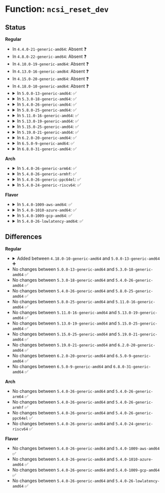 # Function: <code>ncsi_reset_dev</code>

## Status
<b>Regular</b>
<ul>
<li>
In <code>4.4.0-21-generic-amd64</code>: Absent ❓
</li>
<li>
In <code>4.8.0-22-generic-amd64</code>: Absent ❓
</li>
<li>
In <code>4.10.0-19-generic-amd64</code>: Absent ❓
</li>
<li>
In <code>4.13.0-16-generic-amd64</code>: Absent ❓
</li>
<li>
In <code>4.15.0-20-generic-amd64</code>: Absent ❓
</li>
<li>
In <code>4.18.0-10-generic-amd64</code>: Absent ❓
</li>
<li>
<details>
<summary>In <code>5.0.0-13-generic-amd64</code>: ✅</summary>

```c
int ncsi_reset_dev(struct ncsi_dev * nd)
```

```json
{
  "name": "ncsi_reset_dev",
  "collision_type": "Unique Global",
  "inline_type": "No",
  "funcs": [
    {
      "addr": 18446744071589335616,
      "name": "ncsi_reset_dev",
      "external": true,
      "loc": "net/ncsi/ncsi-manage.c:1804",
      "file": "net/ncsi/ncsi-manage.c",
      "inline": "seen, unknown",
      "caller_inline": [],
      "caller_func": [
        "net/ncsi/ncsi-aen.c:ncsi_aen_handler_lsc",
        "net/ncsi/ncsi-manage.c:ncsi_configure_channel",
        "net/ncsi/ncsi-manage.c:ncsi_suspend_channel",
        "net/ncsi/ncsi-netlink.c:ncsi_set_channel_mask_nl",
        "net/ncsi/ncsi-netlink.c:ncsi_set_package_mask_nl",
        "net/ncsi/ncsi-netlink.c:ncsi_clear_interface_nl",
        "net/ncsi/ncsi-netlink.c:ncsi_set_interface_nl"
      ]
    }
  ],
  "symbols": [
    {
      "addr": 18446744071589335616,
      "name": "ncsi_reset_dev",
      "section": ".text",
      "bind": "STB_GLOBAL",
      "size": 624
    }
  ]
}
```
</details>
</li>
<li>
<details>
<summary>In <code>5.3.0-18-generic-amd64</code>: ✅</summary>

```c
int ncsi_reset_dev(struct ncsi_dev * nd)
```

```json
{
  "name": "ncsi_reset_dev",
  "collision_type": "Unique Global",
  "inline_type": "No",
  "funcs": [
    {
      "addr": 18446744071589790592,
      "name": "ncsi_reset_dev",
      "external": true,
      "loc": "net/ncsi/ncsi-manage.c:1800",
      "file": "net/ncsi/ncsi-manage.c",
      "inline": "seen, unknown",
      "caller_inline": [],
      "caller_func": [
        "net/ncsi/ncsi-aen.c:ncsi_aen_handler_lsc",
        "net/ncsi/ncsi-manage.c:ncsi_configure_channel",
        "net/ncsi/ncsi-manage.c:ncsi_suspend_channel",
        "net/ncsi/ncsi-netlink.c:ncsi_set_channel_mask_nl",
        "net/ncsi/ncsi-netlink.c:ncsi_set_package_mask_nl",
        "net/ncsi/ncsi-netlink.c:ncsi_clear_interface_nl",
        "net/ncsi/ncsi-netlink.c:ncsi_set_interface_nl"
      ]
    }
  ],
  "symbols": [
    {
      "addr": 18446744071589790592,
      "name": "ncsi_reset_dev",
      "section": ".text",
      "bind": "STB_GLOBAL",
      "size": 651
    }
  ]
}
```
</details>
</li>
<li>
<details>
<summary>In <code>5.4.0-26-generic-amd64</code>: ✅</summary>

```c
int ncsi_reset_dev(struct ncsi_dev * nd)
```

```json
{
  "name": "ncsi_reset_dev",
  "collision_type": "Unique Global",
  "inline_type": "No",
  "funcs": [
    {
      "addr": 18446744071590013872,
      "name": "ncsi_reset_dev",
      "external": true,
      "loc": "net/ncsi/ncsi-manage.c:1728",
      "file": "net/ncsi/ncsi-manage.c",
      "inline": "seen, unknown",
      "caller_inline": [],
      "caller_func": [
        "net/ncsi/ncsi-aen.c:ncsi_aen_handler_lsc",
        "net/ncsi/ncsi-manage.c:ncsi_configure_channel",
        "net/ncsi/ncsi-manage.c:ncsi_suspend_channel",
        "net/ncsi/ncsi-netlink.c:ncsi_set_channel_mask_nl",
        "net/ncsi/ncsi-netlink.c:ncsi_set_package_mask_nl",
        "net/ncsi/ncsi-netlink.c:ncsi_clear_interface_nl",
        "net/ncsi/ncsi-netlink.c:ncsi_set_interface_nl"
      ]
    }
  ],
  "symbols": [
    {
      "addr": 18446744071590013872,
      "name": "ncsi_reset_dev",
      "section": ".text",
      "bind": "STB_GLOBAL",
      "size": 651
    }
  ]
}
```
</details>
</li>
<li>
<details>
<summary>In <code>5.8.0-25-generic-amd64</code>: ✅</summary>

```c
int ncsi_reset_dev(struct ncsi_dev * nd)
```

```json
{
  "name": "ncsi_reset_dev",
  "collision_type": "Unique Global",
  "inline_type": "No",
  "funcs": [
    {
      "addr": 18446744071591045680,
      "name": "ncsi_reset_dev",
      "external": true,
      "loc": "net/ncsi/ncsi-manage.c:1794",
      "file": "net/ncsi/ncsi-manage.c",
      "inline": "seen, unknown",
      "caller_inline": [],
      "caller_func": [
        "net/ncsi/ncsi-aen.c:ncsi_aen_handler_lsc",
        "net/ncsi/ncsi-manage.c:ncsi_configure_channel",
        "net/ncsi/ncsi-manage.c:ncsi_suspend_channel",
        "net/ncsi/ncsi-netlink.c:ncsi_set_channel_mask_nl",
        "net/ncsi/ncsi-netlink.c:ncsi_set_package_mask_nl",
        "net/ncsi/ncsi-netlink.c:ncsi_clear_interface_nl",
        "net/ncsi/ncsi-netlink.c:ncsi_set_interface_nl"
      ]
    }
  ],
  "symbols": [
    {
      "addr": 18446744071591045680,
      "name": "ncsi_reset_dev",
      "section": ".text",
      "bind": "STB_GLOBAL",
      "size": 721
    }
  ]
}
```
</details>
</li>
<li>
<details>
<summary>In <code>5.11.0-16-generic-amd64</code>: ✅</summary>

```c
int ncsi_reset_dev(struct ncsi_dev * nd)
```

```json
{
  "name": "ncsi_reset_dev",
  "collision_type": "Unique Global",
  "inline_type": "No",
  "funcs": [
    {
      "addr": 18446744071591109296,
      "name": "ncsi_reset_dev",
      "external": true,
      "loc": "net/ncsi/ncsi-manage.c:1791",
      "file": "net/ncsi/ncsi-manage.c",
      "inline": "seen, unknown",
      "caller_inline": [],
      "caller_func": [
        "net/ncsi/ncsi-aen.c:ncsi_aen_handler_lsc",
        "net/ncsi/ncsi-manage.c:ncsi_configure_channel",
        "net/ncsi/ncsi-manage.c:ncsi_suspend_channel",
        "net/ncsi/ncsi-netlink.c:ncsi_set_channel_mask_nl",
        "net/ncsi/ncsi-netlink.c:ncsi_set_package_mask_nl",
        "net/ncsi/ncsi-netlink.c:ncsi_clear_interface_nl",
        "net/ncsi/ncsi-netlink.c:ncsi_set_interface_nl"
      ]
    }
  ],
  "symbols": [
    {
      "addr": 18446744071591109296,
      "name": "ncsi_reset_dev",
      "section": ".text",
      "bind": "STB_GLOBAL",
      "size": 721
    }
  ]
}
```
</details>
</li>
<li>
<details>
<summary>In <code>5.13.0-19-generic-amd64</code>: ✅</summary>

```c
int ncsi_reset_dev(struct ncsi_dev * nd)
```

```json
{
  "name": "ncsi_reset_dev",
  "collision_type": "Unique Global",
  "inline_type": "No",
  "funcs": [
    {
      "addr": 18446744071591039696,
      "name": "ncsi_reset_dev",
      "external": true,
      "loc": "net/ncsi/ncsi-manage.c:1797",
      "file": "net/ncsi/ncsi-manage.c",
      "inline": "seen, unknown",
      "caller_inline": [],
      "caller_func": [
        "net/ncsi/ncsi-aen.c:ncsi_aen_handler_lsc",
        "net/ncsi/ncsi-manage.c:ncsi_configure_channel",
        "net/ncsi/ncsi-manage.c:ncsi_suspend_channel",
        "net/ncsi/ncsi-netlink.c:ncsi_set_channel_mask_nl",
        "net/ncsi/ncsi-netlink.c:ncsi_set_package_mask_nl",
        "net/ncsi/ncsi-netlink.c:ncsi_clear_interface_nl",
        "net/ncsi/ncsi-netlink.c:ncsi_set_interface_nl"
      ]
    }
  ],
  "symbols": [
    {
      "addr": 18446744071591039696,
      "name": "ncsi_reset_dev",
      "section": ".text",
      "bind": "STB_GLOBAL",
      "size": 721
    }
  ]
}
```
</details>
</li>
<li>
<details>
<summary>In <code>5.15.0-25-generic-amd64</code>: ✅</summary>

```c
int ncsi_reset_dev(struct ncsi_dev * nd)
```

```json
{
  "name": "ncsi_reset_dev",
  "collision_type": "Unique Global",
  "inline_type": "No",
  "funcs": [
    {
      "addr": 18446744071591882048,
      "name": "ncsi_reset_dev",
      "external": true,
      "loc": "net/ncsi/ncsi-manage.c:1865",
      "file": "net/ncsi/ncsi-manage.c",
      "inline": "seen, unknown",
      "caller_inline": [],
      "caller_func": [
        "net/ncsi/ncsi-aen.c:ncsi_aen_handler_lsc",
        "net/ncsi/ncsi-manage.c:ncsi_configure_channel",
        "net/ncsi/ncsi-manage.c:ncsi_suspend_channel",
        "net/ncsi/ncsi-netlink.c:ncsi_set_channel_mask_nl",
        "net/ncsi/ncsi-netlink.c:ncsi_set_package_mask_nl",
        "net/ncsi/ncsi-netlink.c:ncsi_clear_interface_nl",
        "net/ncsi/ncsi-netlink.c:ncsi_set_interface_nl"
      ]
    }
  ],
  "symbols": [
    {
      "addr": 18446744071591882048,
      "name": "ncsi_reset_dev",
      "section": ".text",
      "bind": "STB_GLOBAL",
      "size": 651
    }
  ]
}
```
</details>
</li>
<li>
<details>
<summary>In <code>5.19.0-21-generic-amd64</code>: ✅</summary>

```c
int ncsi_reset_dev(struct ncsi_dev * nd)
```

```json
{
  "name": "ncsi_reset_dev",
  "collision_type": "Unique Global",
  "inline_type": "No",
  "funcs": [
    {
      "addr": 18446744071593601248,
      "name": "ncsi_reset_dev",
      "external": true,
      "loc": "net/ncsi/ncsi-manage.c:1866",
      "file": "net/ncsi/ncsi-manage.c",
      "inline": "seen, unknown",
      "caller_inline": [],
      "caller_func": [
        "net/ncsi/ncsi-aen.c:ncsi_aen_handler_lsc",
        "net/ncsi/ncsi-manage.c:ncsi_configure_channel",
        "net/ncsi/ncsi-manage.c:ncsi_suspend_channel",
        "net/ncsi/ncsi-netlink.c:ncsi_set_channel_mask_nl",
        "net/ncsi/ncsi-netlink.c:ncsi_set_package_mask_nl",
        "net/ncsi/ncsi-netlink.c:ncsi_clear_interface_nl",
        "net/ncsi/ncsi-netlink.c:ncsi_set_interface_nl"
      ]
    }
  ],
  "symbols": [
    {
      "addr": 18446744071593601248,
      "name": "ncsi_reset_dev",
      "section": ".text",
      "bind": "STB_GLOBAL",
      "size": 628
    }
  ]
}
```
</details>
</li>
<li>
<details>
<summary>In <code>6.2.0-20-generic-amd64</code>: ✅</summary>

```c
int ncsi_reset_dev(struct ncsi_dev * nd)
```

```json
{
  "name": "ncsi_reset_dev",
  "collision_type": "Unique Global",
  "inline_type": "No",
  "funcs": [
    {
      "addr": 18446744071595529216,
      "name": "ncsi_reset_dev",
      "external": true,
      "loc": "net/ncsi/ncsi-manage.c:1866",
      "file": "net/ncsi/ncsi-manage.c",
      "inline": "seen, unknown",
      "caller_inline": [],
      "caller_func": [
        "net/ncsi/ncsi-aen.c:ncsi_aen_handler_lsc",
        "net/ncsi/ncsi-manage.c:ncsi_configure_channel",
        "net/ncsi/ncsi-manage.c:ncsi_suspend_channel",
        "net/ncsi/ncsi-netlink.c:ncsi_set_channel_mask_nl",
        "net/ncsi/ncsi-netlink.c:ncsi_set_package_mask_nl",
        "net/ncsi/ncsi-netlink.c:ncsi_clear_interface_nl",
        "net/ncsi/ncsi-netlink.c:ncsi_set_interface_nl"
      ]
    }
  ],
  "symbols": [
    {
      "addr": 18446744071595529216,
      "name": "ncsi_reset_dev",
      "section": ".text",
      "bind": "STB_GLOBAL",
      "size": 628
    }
  ]
}
```
</details>
</li>
<li>
<details>
<summary>In <code>6.5.0-9-generic-amd64</code>: ✅</summary>

```c
int ncsi_reset_dev(struct ncsi_dev * nd)
```

```json
{
  "name": "ncsi_reset_dev",
  "collision_type": "Unique Global",
  "inline_type": "No",
  "funcs": [
    {
      "addr": 18446744071596037760,
      "name": "ncsi_reset_dev",
      "external": true,
      "loc": "net/ncsi/ncsi-manage.c:1866",
      "file": "net/ncsi/ncsi-manage.c",
      "inline": "seen, unknown",
      "caller_inline": [],
      "caller_func": [
        "net/ncsi/ncsi-aen.c:ncsi_aen_handler_lsc",
        "net/ncsi/ncsi-manage.c:ncsi_configure_channel",
        "net/ncsi/ncsi-manage.c:ncsi_suspend_channel",
        "net/ncsi/ncsi-netlink.c:ncsi_set_channel_mask_nl",
        "net/ncsi/ncsi-netlink.c:ncsi_set_package_mask_nl",
        "net/ncsi/ncsi-netlink.c:ncsi_clear_interface_nl",
        "net/ncsi/ncsi-netlink.c:ncsi_set_interface_nl"
      ]
    }
  ],
  "symbols": [
    {
      "addr": 18446744071596037760,
      "name": "ncsi_reset_dev",
      "section": ".text",
      "bind": "STB_GLOBAL",
      "size": 628
    }
  ]
}
```
</details>
</li>
<li>
<details>
<summary>In <code>6.8.0-31-generic-amd64</code>: ✅</summary>

```c
int ncsi_reset_dev(struct ncsi_dev * nd)
```

```json
{
  "name": "ncsi_reset_dev",
  "collision_type": "Unique Global",
  "inline_type": "No",
  "funcs": [
    {
      "addr": 18446744071596902432,
      "name": "ncsi_reset_dev",
      "external": true,
      "loc": "net/ncsi/ncsi-manage.c:1857",
      "file": "net/ncsi/ncsi-manage.c",
      "inline": "seen, unknown",
      "caller_inline": [],
      "caller_func": [
        "net/ncsi/ncsi-aen.c:ncsi_aen_handler_lsc",
        "net/ncsi/ncsi-manage.c:ncsi_configure_channel",
        "net/ncsi/ncsi-manage.c:ncsi_suspend_channel",
        "net/ncsi/ncsi-netlink.c:ncsi_set_channel_mask_nl",
        "net/ncsi/ncsi-netlink.c:ncsi_set_package_mask_nl",
        "net/ncsi/ncsi-netlink.c:ncsi_clear_interface_nl",
        "net/ncsi/ncsi-netlink.c:ncsi_set_interface_nl"
      ]
    }
  ],
  "symbols": [
    {
      "addr": 18446744071596902432,
      "name": "ncsi_reset_dev",
      "section": ".text",
      "bind": "STB_GLOBAL",
      "size": 628
    }
  ]
}
```
</details>
</li>
</ul>
<b>Arch</b>
<ul>
<li>
<details>
<summary>In <code>5.4.0-26-generic-arm64</code>: ✅</summary>

```c
int ncsi_reset_dev(struct ncsi_dev * nd)
```

```json
{
  "name": "ncsi_reset_dev",
  "collision_type": "Unique Global",
  "inline_type": "No",
  "funcs": [
    {
      "addr": 18446603336503761744,
      "name": "ncsi_reset_dev",
      "external": true,
      "loc": "net/ncsi/ncsi-manage.c:1728",
      "file": "net/ncsi/ncsi-manage.c",
      "inline": "seen, unknown",
      "caller_inline": [],
      "caller_func": [
        "net/ncsi/ncsi-aen.c:ncsi_aen_handler_lsc",
        "net/ncsi/ncsi-manage.c:ncsi_configure_channel",
        "net/ncsi/ncsi-manage.c:ncsi_suspend_channel",
        "net/ncsi/ncsi-netlink.c:ncsi_set_channel_mask_nl",
        "net/ncsi/ncsi-netlink.c:ncsi_set_package_mask_nl",
        "net/ncsi/ncsi-netlink.c:ncsi_clear_interface_nl",
        "net/ncsi/ncsi-netlink.c:ncsi_set_interface_nl"
      ]
    }
  ],
  "symbols": [
    {
      "addr": 18446603336503761744,
      "name": "ncsi_reset_dev",
      "section": ".text",
      "bind": "STB_GLOBAL",
      "size": 1056
    }
  ]
}
```
</details>
</li>
<li>
<details>
<summary>In <code>5.4.0-26-generic-armhf</code>: ✅</summary>

```c
int ncsi_reset_dev(struct ncsi_dev * nd)
```

```json
{
  "name": "ncsi_reset_dev",
  "collision_type": "Unique Global",
  "inline_type": "No",
  "funcs": [
    {
      "addr": 3236386160,
      "name": "ncsi_reset_dev",
      "external": true,
      "loc": "net/ncsi/ncsi-manage.c:1728",
      "file": "net/ncsi/ncsi-manage.c",
      "inline": "seen, unknown",
      "caller_inline": [],
      "caller_func": [
        "net/ncsi/ncsi-aen.c:ncsi_aen_handler_lsc",
        "net/ncsi/ncsi-manage.c:ncsi_configure_channel",
        "net/ncsi/ncsi-manage.c:ncsi_suspend_channel",
        "net/ncsi/ncsi-netlink.c:ncsi_set_channel_mask_nl",
        "net/ncsi/ncsi-netlink.c:ncsi_set_package_mask_nl",
        "net/ncsi/ncsi-netlink.c:ncsi_clear_interface_nl",
        "net/ncsi/ncsi-netlink.c:ncsi_set_interface_nl"
      ]
    }
  ],
  "symbols": [
    {
      "addr": 3236386160,
      "name": "ncsi_reset_dev",
      "section": ".text",
      "bind": "STB_GLOBAL",
      "size": 608
    }
  ]
}
```
</details>
</li>
<li>
<details>
<summary>In <code>5.4.0-26-generic-ppc64el</code>: ✅</summary>

```c
int ncsi_reset_dev(struct ncsi_dev * nd)
```

```json
{
  "name": "ncsi_reset_dev",
  "collision_type": "Unique Global",
  "inline_type": "No",
  "funcs": [
    {
      "addr": 13835058055297602624,
      "name": "ncsi_reset_dev",
      "external": true,
      "loc": "net/ncsi/ncsi-manage.c:1728",
      "file": "net/ncsi/ncsi-manage.c",
      "inline": "seen, unknown",
      "caller_inline": [],
      "caller_func": [
        "net/ncsi/ncsi-aen.c:ncsi_aen_handler_lsc",
        "net/ncsi/ncsi-manage.c:ncsi_configure_channel",
        "net/ncsi/ncsi-manage.c:ncsi_suspend_channel",
        "net/ncsi/ncsi-netlink.c:ncsi_set_channel_mask_nl",
        "net/ncsi/ncsi-netlink.c:ncsi_set_package_mask_nl",
        "net/ncsi/ncsi-netlink.c:ncsi_clear_interface_nl",
        "net/ncsi/ncsi-netlink.c:ncsi_set_interface_nl"
      ]
    }
  ],
  "symbols": [
    {
      "addr": 13835058055297602624,
      "name": "ncsi_reset_dev",
      "section": ".text",
      "bind": "STB_GLOBAL",
      "size": 752
    }
  ]
}
```
</details>
</li>
<li>
<details>
<summary>In <code>5.4.0-24-generic-riscv64</code>: ✅</summary>

```c
int ncsi_reset_dev(struct ncsi_dev * nd)
```

```json
{
  "name": "ncsi_reset_dev",
  "collision_type": "Unique Global",
  "inline_type": "No",
  "funcs": [
    {
      "addr": 18446743936279677238,
      "name": "ncsi_reset_dev",
      "external": true,
      "loc": "net/ncsi/ncsi-manage.c:1728",
      "file": "net/ncsi/ncsi-manage.c",
      "inline": "seen, unknown",
      "caller_inline": [],
      "caller_func": [
        "net/ncsi/ncsi-aen.c:ncsi_aen_handler_lsc",
        "net/ncsi/ncsi-manage.c:ncsi_configure_channel",
        "net/ncsi/ncsi-manage.c:ncsi_suspend_channel",
        "net/ncsi/ncsi-netlink.c:ncsi_set_channel_mask_nl",
        "net/ncsi/ncsi-netlink.c:ncsi_set_package_mask_nl",
        "net/ncsi/ncsi-netlink.c:ncsi_clear_interface_nl",
        "net/ncsi/ncsi-netlink.c:ncsi_set_interface_nl"
      ]
    }
  ],
  "symbols": [
    {
      "addr": 18446743936279677238,
      "name": "ncsi_reset_dev",
      "section": ".text",
      "bind": "STB_GLOBAL",
      "size": 550
    }
  ]
}
```
</details>
</li>
</ul>
<b>Flavor</b>
<ul>
<li>
<details>
<summary>In <code>5.4.0-1009-aws-amd64</code>: ✅</summary>

```c
int ncsi_reset_dev(struct ncsi_dev * nd)
```

```json
{
  "name": "ncsi_reset_dev",
  "collision_type": "Unique Global",
  "inline_type": "No",
  "funcs": [
    {
      "addr": 18446744071589617472,
      "name": "ncsi_reset_dev",
      "external": true,
      "loc": "net/ncsi/ncsi-manage.c:1728",
      "file": "net/ncsi/ncsi-manage.c",
      "inline": "seen, unknown",
      "caller_inline": [],
      "caller_func": [
        "net/ncsi/ncsi-aen.c:ncsi_aen_handler_lsc",
        "net/ncsi/ncsi-manage.c:ncsi_configure_channel",
        "net/ncsi/ncsi-manage.c:ncsi_suspend_channel",
        "net/ncsi/ncsi-netlink.c:ncsi_set_channel_mask_nl",
        "net/ncsi/ncsi-netlink.c:ncsi_set_package_mask_nl",
        "net/ncsi/ncsi-netlink.c:ncsi_clear_interface_nl",
        "net/ncsi/ncsi-netlink.c:ncsi_set_interface_nl"
      ]
    }
  ],
  "symbols": [
    {
      "addr": 18446744071589617472,
      "name": "ncsi_reset_dev",
      "section": ".text",
      "bind": "STB_GLOBAL",
      "size": 651
    }
  ]
}
```
</details>
</li>
<li>
<details>
<summary>In <code>5.4.0-1010-azure-amd64</code>: ✅</summary>

```c
int ncsi_reset_dev(struct ncsi_dev * nd)
```

```json
{
  "name": "ncsi_reset_dev",
  "collision_type": "Unique Global",
  "inline_type": "No",
  "funcs": [
    {
      "addr": 18446744071589342000,
      "name": "ncsi_reset_dev",
      "external": true,
      "loc": "net/ncsi/ncsi-manage.c:1728",
      "file": "net/ncsi/ncsi-manage.c",
      "inline": "seen, unknown",
      "caller_inline": [],
      "caller_func": [
        "net/ncsi/ncsi-aen.c:ncsi_aen_handler_lsc",
        "net/ncsi/ncsi-manage.c:ncsi_configure_channel",
        "net/ncsi/ncsi-manage.c:ncsi_suspend_channel",
        "net/ncsi/ncsi-netlink.c:ncsi_set_channel_mask_nl",
        "net/ncsi/ncsi-netlink.c:ncsi_set_package_mask_nl",
        "net/ncsi/ncsi-netlink.c:ncsi_clear_interface_nl",
        "net/ncsi/ncsi-netlink.c:ncsi_set_interface_nl"
      ]
    }
  ],
  "symbols": [
    {
      "addr": 18446744071589342000,
      "name": "ncsi_reset_dev",
      "section": ".text",
      "bind": "STB_GLOBAL",
      "size": 651
    }
  ]
}
```
</details>
</li>
<li>
<details>
<summary>In <code>5.4.0-1009-gcp-amd64</code>: ✅</summary>

```c
int ncsi_reset_dev(struct ncsi_dev * nd)
```

```json
{
  "name": "ncsi_reset_dev",
  "collision_type": "Unique Global",
  "inline_type": "No",
  "funcs": [
    {
      "addr": 18446744071590059504,
      "name": "ncsi_reset_dev",
      "external": true,
      "loc": "net/ncsi/ncsi-manage.c:1728",
      "file": "net/ncsi/ncsi-manage.c",
      "inline": "seen, unknown",
      "caller_inline": [],
      "caller_func": [
        "net/ncsi/ncsi-aen.c:ncsi_aen_handler_lsc",
        "net/ncsi/ncsi-manage.c:ncsi_configure_channel",
        "net/ncsi/ncsi-manage.c:ncsi_suspend_channel",
        "net/ncsi/ncsi-netlink.c:ncsi_set_channel_mask_nl",
        "net/ncsi/ncsi-netlink.c:ncsi_set_package_mask_nl",
        "net/ncsi/ncsi-netlink.c:ncsi_clear_interface_nl",
        "net/ncsi/ncsi-netlink.c:ncsi_set_interface_nl"
      ]
    }
  ],
  "symbols": [
    {
      "addr": 18446744071590059504,
      "name": "ncsi_reset_dev",
      "section": ".text",
      "bind": "STB_GLOBAL",
      "size": 651
    }
  ]
}
```
</details>
</li>
<li>
<details>
<summary>In <code>5.4.0-26-lowlatency-amd64</code>: ✅</summary>

```c
int ncsi_reset_dev(struct ncsi_dev * nd)
```

```json
{
  "name": "ncsi_reset_dev",
  "collision_type": "Unique Global",
  "inline_type": "No",
  "funcs": [
    {
      "addr": 18446744071590109600,
      "name": "ncsi_reset_dev",
      "external": true,
      "loc": "net/ncsi/ncsi-manage.c:1728",
      "file": "net/ncsi/ncsi-manage.c",
      "inline": "seen, unknown",
      "caller_inline": [],
      "caller_func": [
        "net/ncsi/ncsi-aen.c:ncsi_aen_handler_lsc",
        "net/ncsi/ncsi-manage.c:ncsi_configure_channel",
        "net/ncsi/ncsi-manage.c:ncsi_suspend_channel",
        "net/ncsi/ncsi-netlink.c:ncsi_set_channel_mask_nl",
        "net/ncsi/ncsi-netlink.c:ncsi_set_package_mask_nl",
        "net/ncsi/ncsi-netlink.c:ncsi_clear_interface_nl",
        "net/ncsi/ncsi-netlink.c:ncsi_set_interface_nl"
      ]
    }
  ],
  "symbols": [
    {
      "addr": 18446744071590109600,
      "name": "ncsi_reset_dev",
      "section": ".text",
      "bind": "STB_GLOBAL",
      "size": 651
    }
  ]
}
```
</details>
</li>
</ul>

## Differences
<b>Regular</b>
<ul>
<li>
<details>
<summary>Added between <code>4.18.0-10-generic-amd64</code> and <code>5.0.0-13-generic-amd64</code> ➕</summary>

```c
int ncsi_reset_dev(struct ncsi_dev * nd)
```
</details>
</li>
<li>
No changes between <code>5.0.0-13-generic-amd64</code> and <code>5.3.0-18-generic-amd64</code> ✅
</li>
<li>
No changes between <code>5.3.0-18-generic-amd64</code> and <code>5.4.0-26-generic-amd64</code> ✅
</li>
<li>
No changes between <code>5.4.0-26-generic-amd64</code> and <code>5.8.0-25-generic-amd64</code> ✅
</li>
<li>
No changes between <code>5.8.0-25-generic-amd64</code> and <code>5.11.0-16-generic-amd64</code> ✅
</li>
<li>
No changes between <code>5.11.0-16-generic-amd64</code> and <code>5.13.0-19-generic-amd64</code> ✅
</li>
<li>
No changes between <code>5.13.0-19-generic-amd64</code> and <code>5.15.0-25-generic-amd64</code> ✅
</li>
<li>
No changes between <code>5.15.0-25-generic-amd64</code> and <code>5.19.0-21-generic-amd64</code> ✅
</li>
<li>
No changes between <code>5.19.0-21-generic-amd64</code> and <code>6.2.0-20-generic-amd64</code> ✅
</li>
<li>
No changes between <code>6.2.0-20-generic-amd64</code> and <code>6.5.0-9-generic-amd64</code> ✅
</li>
<li>
No changes between <code>6.5.0-9-generic-amd64</code> and <code>6.8.0-31-generic-amd64</code> ✅
</li>
</ul>
<b>Arch</b>
<ul>
<li>
No changes between <code>5.4.0-26-generic-amd64</code> and <code>5.4.0-26-generic-arm64</code> ✅
</li>
<li>
No changes between <code>5.4.0-26-generic-amd64</code> and <code>5.4.0-26-generic-armhf</code> ✅
</li>
<li>
No changes between <code>5.4.0-26-generic-amd64</code> and <code>5.4.0-26-generic-ppc64el</code> ✅
</li>
<li>
No changes between <code>5.4.0-26-generic-amd64</code> and <code>5.4.0-24-generic-riscv64</code> ✅
</li>
</ul>
<b>Flavor</b>
<ul>
<li>
No changes between <code>5.4.0-26-generic-amd64</code> and <code>5.4.0-1009-aws-amd64</code> ✅
</li>
<li>
No changes between <code>5.4.0-26-generic-amd64</code> and <code>5.4.0-1010-azure-amd64</code> ✅
</li>
<li>
No changes between <code>5.4.0-26-generic-amd64</code> and <code>5.4.0-1009-gcp-amd64</code> ✅
</li>
<li>
No changes between <code>5.4.0-26-generic-amd64</code> and <code>5.4.0-26-lowlatency-amd64</code> ✅
</li>
</ul>
